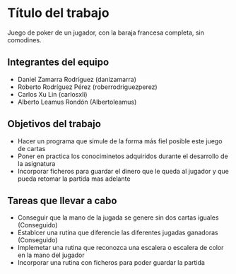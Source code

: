 # Título del trabajo

Juego de poker de un jugador, con la baraja francesa completa, sin comodines.

## Integrantes del equipo

- Daniel Zamarra Rodríguez (danizamarra)
- Roberto Rodríguez Pérez (roberrodriguezperez)
- Carlos Xu Lin (carlosxli)
- Alberto Leamus Rondón (Albertoleamus)

## Objetivos del trabajo

- Hacer un programa que simule de la forma más fiel posible este juego de cartas
- Poner en practica los conociminetos adquiridos durante el desarrollo de la asignatura
- Incorporar ficheros para guardar el dinero que le queda al jugador y que pueda retomar la partida mas adelante

## Tareas que llevar a cabo
- Conseguir que la mano de la jugada se genere sin dos cartas iguales (Conseguido)
- Establcer una rutina que diferencie las diferentes jugadas ganadoras (Conseguido)
- Implemetar una rutina que reconozca una escalera o escalera de color en la mano del jugador
- Incorporar una rutina con ficheros para poder guardar la partida

